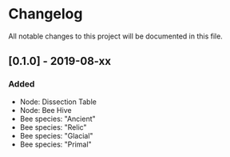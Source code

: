 # Changelog
All notable changes to this project will be documented in this file.

## [0.1.0] - 2019-08-xx
### Added
- Node: Dissection Table
- Node: Bee Hive
- Bee species: "Ancient"
- Bee species: "Relic"
- Bee species: "Glacial"
- Bee species: "Primal"